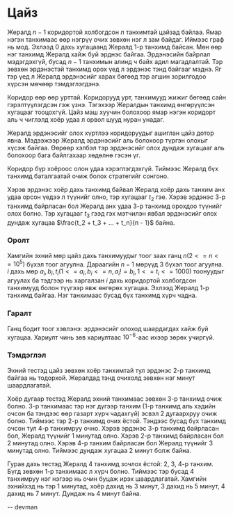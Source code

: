 Цайз
====
Жералд $n - 1$ коридортой холбогдсон $n$ танхимтай цайзад байлаа. Ямар нэгэн танхимаас өөр нэгрүү очих зөвхөн нэг л зам байдаг. Иймээс граф нь мод. Эхлээд 0 дахь хугацаанд Жералд 1-р танхимд байсан. Мөн өөр нэг танхимд Жералд хайж буй эрднэс байгаа. Эрдэнэсийн байрлал мэдэгдэхгүй, бусад $n - 1$ танхимын алинд ч байх адил магадлалтай. Тэр зөвхөн эрдэнэстэй танхимд орох үед л эрдэнэс тэнд байгааг мэднэ. Яг тэр үед л Жералд эрдэнэсийг харах бөгөөд тэр агшин зорилгодоо хүрсэн мөчөөр тэмдэглэгдэнэ.

Коридор өөр өөр урттай. Коридорууд урт, танхимууд жижиг бөгөөд сайн гэрэлтүүлэгдсэн гэж үзнэ. Тэгэхээр Жералдын танхимд өнгөрүүлсэн хугацааг тооцохгүй. Цайз маш хуучин болохоор ямар нэгэн коридорт аль ч чиглэлд хоёр удаа л орвол шууд нуран унадаг.

Жералд эрдэнэсийг олох хүртлээ коридоруудыг ашиглан цайз дотор явна. Мэдээжээр Жералд эрдэнэсийг аль болохоор түргэн олохыг хүсэж байгаа. Өөрөөр хэлбэл тэр эрдэнэсийг олох дундаж хугацааг аль болохоор бага байлгахаар хөдөлнө гэсэн үг.

Коридор бүр хоёроос олон удаа хэрэглэгдэхгүй. Тиймээс Жералд бүх танхимд баталгаатай очиж болох стратегийг сонгоно.

Хэрэв эрдэнэс хоёр дахь танхимд байвал Жералд хоёр дахь танхим анх удаа орсон үедээ л түүнийг олно, тэр хугацааг $t_2$ гэе. Хэрэв эрдэнэс 3-р танхимд байрласан бол Жералд анх удаа 3-р танхимд орохдоо түүнийг олох болно. Тэр хугацааг $t_3$ гээд гэх мэтчилэн явбал эрдэнэсийг олох дундаж хугацаа $\frac{t_2 + t_3 + ... + t_n}{n - 1}$ байна.

### Оролт

Хамгийн эхний мөр цайз дахь танхимуудыг тоог заах ганц $n (2 <= n <= 10^5)$ бүхэл тоог агуулна. Дараагийн $n - 1$ мөрүүд 3 бүхэл тоог агуулна. $i$ дахь мөр $a_i, b_i, t_i (1 <= a_i, b_i <= n, a_i != b_i, 1 <= t_i <= 1000)$ тоонуудыг агуулах ба тэдгээр нь харгалзан $i$ дахь коридортой холбогдсон танхимууд болон түүгээр явж өнгөрөх хугацаа. Эхлээд Жералд 1-р танхимд байгаа. Нэг танхимаас бусад бүх танхимд хүрч чадна.

### Гаралт

Ганц бодит тоог хэвлэнэ: эрдэнэсийг олоход шаардагдах хайж буй хугацаа. Хариулт чинь зөв хариултаас $10^{-6}$-аас ихээр зөрөх учиргүй.

### Тэмдэглэл

Эхний тестэд цайз зөвхөн хоёр танхимтай тул эрдэнэс 2-р танхимд байгаа нь тодорхой. Жералдад тэнд очихолд зөвхөн нэг минут шаардлагатай.

Хоёр дугаар тестэд Жералд эхний танхимаас зөвхөн 3-р танхимд очиж болно. 3-р танхимаас тэр нэг дүгээр танхим (1-р танхимд аль хэдийн очсон ба тэндээс өөр газарт хүрч чадахгүй) эсвэл 2 дугаархруу очиж болно. Тиймээс тэр 2-р танхимд очих ёстой. Тэндээс бусад бүх танхимд очсон тул 4-р танхимруу очно. Хэрэв эрдэнэс 3-р танхимд байрласан бол, Жералд түүнийг 1 минутад олно. Хэрэв 2-р танхимд байрласан бол 2 минутад олно. Хэрэв 4-р танхим байрласан бол Жералд түүнийг 3 минутад олно. Тиймээс дундаж хугацаа 2 минут болж байна.

Гурав дахь тестэд Жералд 4 танхимд зочлох ёстой: 2, 3, 4-р танхим. Бүгд зөвхөн 1-р танхимаас л хүрч болно. Тиймээс тэр бусад 4 танхимруу нэг нэгээр нь очин буцаж ирэх шаардлагатай. Хамгийн эхнийхэд нь тэр 1 минутад, хоёр дахид нь 3 минут, 3 дахид нь 5 минут, 4 дахид нь 7 минут. Дундаж нь 4 минут байна.

-- devman
